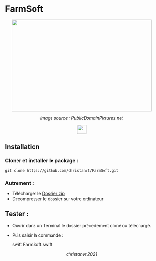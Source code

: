# FarmSoft

<p align="center">
  <img width="460" height="300" src="https://www.publicdomainpictures.net/pictures/10000/velka/1-1241886505MO2J.jpg">
</p>
<p align="center" ><em>image source : PublicDomainPictures.net</em></p>

<p align="center">
  <a href="https://www.apple.com/swift/"><img height="30" src="https://img.shields.io/badge/Swift-lightgrey?style=flat&logo=swift&logoColor=white&labelColor=orange&link=http://left&link=http://right"></a>
  
</p>

## Installation

### Cloner et installer le package :

    git clone https://github.com/christanvt/FarmSoft.git

### Autrement :

- Télécharger le [Dossier zip](https://github.com/christanvt/FarmSoft/archive/refs/heads/main.zip)
- Décompresser le dossier sur votre ordinateur

## Tester :

- Ouvrir dans un Terminal le dossier précedement cloné ou téléchargé.
- Puis saisir la commande :

  swift FarmSoft.swift

<p align="center"><em>christanvt 2021</em></p>
